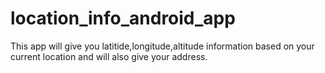 # location_info_android_app
This app will give you latitide,longitude,altitude information based on your current location and will also give your address.
